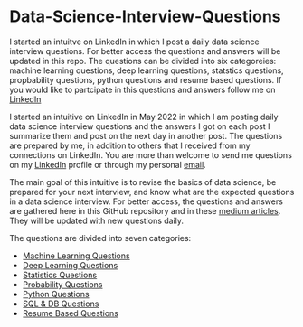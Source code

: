 # Data-Science-Interview-Questions
I started an intuitve on LinkedIn in which I post a daily data science interview questions. For better access the questions and answers will be updated in this repo.
The questions can be divided into six categoreies: machine learning questions, deep learning questions, statstics questions, propbability questions, python questions and resume based questions.  If you would like to partcipate in this questions and answers follow me on [LinkedIn](https://www.linkedin.com/in/youssef-hosni-b2960b135/)


I started an intuitive on LinkedIn in May 2022 in which I am posting daily data science interview questions and the answers I got on each post I summarize them and post on the next day in another post. The questions are prepared by me, in addition to others that I received from my connections on LinkedIn. You are more than welcome to send me questions on my [LinkedIn](https://www.linkedin.com/in/youssef-hosni-b2960b135/) profile or through my personal [email](Youssef.Hosni95@outlook.com).

The main goal of this intuitive is to revise the basics of data science, be prepared for your next interview, and know what are the expected questions in a data science interview. For better access, the questions and answers are gathered here in this GitHub repository and in these [medium articles](https://youssefraafat57.medium.com/list/data-science-interview-questions-6789a80bdb14). They will be updated with new questions daily.

The questions are divided into seven categories:

* [Machine Learning Questions](https://github.com/youssefHosni/Data-Science-Interview-Questions/blob/main/Machine%20Learning%20Questions.md)
* [Deep Learning Questions](https://github.com/youssefHosni/Data-Science-Interview-Questions/blob/main/Deep%20Learning%20Questions.md) 
* [Statistics Questions](https://github.com/youssefHosni/Data-Science-Interview-Questions/blob/main/Statistics%20Questions.md) 
* [Probability Questions](https://github.com/youssefHosni/Data-Science-Interview-Questions/blob/main/Probability%20Questions.md) 
* [Python Questions](https://github.com/youssefHosni/Data-Science-Interview-Questions/blob/main/Python%20Questions.md)
* [SQL & DB Questions](https://github.com/youssefHosni/Data-Science-Interview-Questions/blob/main/SQL%20&%20DB%20Questions.md)
* [Resume Based Questions](https://github.com/youssefHosni/Data-Science-Interview-Questions/blob/main/Resume%20Based%20Questions.md)

